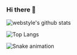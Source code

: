 ### Hi there 👋

<!--
**nanotexnolagiya/nanotexnolagiya** is a ✨ _special_ ✨ repository because its `README.md` (this file) appears on your GitHub profile.

Here are some ideas to get you started:

- 🔭 I’m currently working on ...
- 🌱 I’m currently learning ...
- 👯 I’m looking to collaborate on ...
- 🤔 I’m looking for help with ...
- 💬 Ask me about ...
- 📫 How to reach me: ...
- 😄 Pronouns: ...
- ⚡ Fun fact: ...
-->
![webstyle's github stats](https://github-readme-stats.vercel.app/api?username=nanotexnolagiya&show_icons=true&theme=tokyonight)

![Top Langs](https://github-readme-stats.vercel.app/api/top-langs/?username=nanotexnolagiya&layout=compact)

![Snake animation](https://github.com/mirsaid-mirzohidov/mirsaid-mirzohidov/blob/output/github-contribution-grid-snake.svg)

